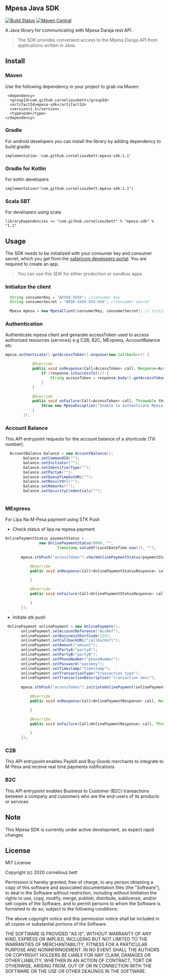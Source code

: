 ## Mpesa Java SDK
[![Build Status](https://travis-ci.com/corneliouzbett/mpesa-java-sdk-v2.svg?branch=master)](https://travis-ci.com/corneliouzbett/mpesa-java-sdk-v2)
[![Maven Central](https://img.shields.io/maven-central/v/com.github.corneliouzbett/mpesa-sdk.svg?label=Maven%20Central)](https://search.maven.org/search?q=g:%22com.github.corneliouzbett%22%20AND%20a:%22mpesa-sdk%22)

A Java library for communicating with Mpesa Daraja rest API. 
 > The SDK provides convenient access to the Mpesa Daraja API from applications written in Java.

## Install
### Maven
Use the following dependency in your project to grab via Maven:
```
 <dependency>
  <groupId>com.github.corneliouzbett</groupId>
  <artifactId>mpesa-sdk</artifactId>
  <version>1.1</version>
  <type>pom</type>
</dependency>
```

### Gradle
For android developers you can install the library by adding dependency to build.gradle
```
implementation 'com.github.corneliouzbett:mpesa-sdk:1.1'
```

### Gradle for Kotlin
For kotlin developers
```
implementation("com.github.corneliouzbett:mpesa-sdk:1.1")
```

### Scala SBT
For developers using scala
```
libraryDependencies += "com.github.corneliouzbett" % "mpesa-sdk" % "1.1"
```

###
 
## Usage
The SDK needs to be initialized with your consumer key and consumer secret, which you get from the [safaricom developers portal](https://developer.safaricom.co.ke). You are required to create an app.

>You can use this SDK for either production or sandbox apps.

### Initialize the client
```java
  String consumerKey = "AXXXX-XXXX"; //consumer key
  String consumerSecret = "WEDX-XXXX-XXX-XXX"; //consumer secret

  Mpesa mpesa = new MpesaClient(consumerKey, consumerSecret); // initializing mpesa client
```

### Authentication
Authenticate mpesa client and genarate accessToken used to access authorized resources (services) e.g C2B, B2C, MExpress, AccountBalance etc
```java
mpesa.authenticate().getAccessToken().enqueue(new Callback<>() {

			@Override
			public void onResponse(Call<AccessToken> call, Response<AccessToken> response) {
				if (response.isSuccessful()) {
					String accessToken = response.body().getAccessToken();
				}
			}

			@Override
			public void onFailure(Call<AccessToken> call, Throwable throwable) {
				throw new MpesaException("Unable to authenticate Mpesa client", throwable);
			}
		});
```

### Account Balance
This API entrypoint requests for the account balance of a shortcode (Till number).
```java
  AccountBalance balance = new AccountBalance();
		balance.setCommandId("");
		balance.setInitiator("");
		balance.setIdentifierType("");
		balance.setPartyA("");
		balance.setQueueTimeOutURL("");
		balance.setResultUrl("");
		balance.setRemarks("");
		balance.setSecurityCredentials("");
  
```

### MExpress
For Lipa Na M-Pesa payment using STK Push
 * Check status of lipa na mpesa payment
 
 ```java
 OnlinePaymentStatus paymentStatus =
				new OnlinePaymentStatus(0000, "",
						Timestamp.valueOf(LocalDateTime.now()), "");
  
		mpesa.stkPush("accessToken").checkOnlinePaymentStatus(paymentStatus).enqueue(new Callback<>() {

			@Override
			public void onResponse(Call<OnlinePaymentStatusResponse> call, Response<OnlinePaymentStatusResponse> response) {

			}

			@Override
			public void onFailure(Call<OnlinePaymentStatusResponse> call, Throwable throwable) {

			}
		});
 ```
 
 * Initiate stk push
 ```java
  OnlinePayment onlinePayment = new OnlinePayment();
		onlinePayment.setAccountReference("AccRef");
		onlinePayment.setBusinessShortCode(123);
		onlinePayment.setCallbackURL("callbackUrl");
		onlinePayment.setAmount("amount");
		onlinePayment.setPartyA("partyA");
		onlinePayment.setPartyB("partyB");
		onlinePayment.setPhoneNumber("phoneNumber");
		onlinePayment.setPassword("passkey");
		onlinePayment.setTimestamp("timestamp");
		onlinePayment.setTransactionType("transaction type");
		onlinePayment.setTransactionDescription("transaction desc");
		
		mpesa.stkPush("accessToken").initiateOnlinePayment(onlinePayment).enqueue(new Callback<OnlinePaymentResponse>() {

			@Override
			public void onResponse(Call<OnlinePaymentResponse> call, Response<OnlinePaymentResponse> response) {

			}

			@Override
			public void onFailure(Call<OnlinePaymentResponse> call, Throwable throwable) {

			}
		});
 ```
 
### C2B
This API entrypoint enables Paybill and Buy Goods merchants to integrate to M-Pesa and receive real time payments notifications

### B2C
This API entrypoint enables Business to Customer (B2C) transactions between a company and customers who are the end-users of its products or services

## Note
This Mpesa SDK is currently under active development, so expect rapid changes

## License
MIT License

Copyright (c) 2020 corneliouz bett

Permission is hereby granted, free of charge, to any person obtaining a copy
of this software and associated documentation files (the "Software"), to deal
in the Software without restriction, including without limitation the rights
to use, copy, modify, merge, publish, distribute, sublicense, and/or sell
copies of the Software, and to permit persons to whom the Software is
furnished to do so, subject to the following conditions:

The above copyright notice and this permission notice shall be included in all
copies or substantial portions of the Software.

THE SOFTWARE IS PROVIDED "AS IS", WITHOUT WARRANTY OF ANY KIND, EXPRESS OR
IMPLIED, INCLUDING BUT NOT LIMITED TO THE WARRANTIES OF MERCHANTABILITY,
FITNESS FOR A PARTICULAR PURPOSE AND NONINFRINGEMENT. IN NO EVENT SHALL THE
AUTHORS OR COPYRIGHT HOLDERS BE LIABLE FOR ANY CLAIM, DAMAGES OR OTHER
LIABILITY, WHETHER IN AN ACTION OF CONTRACT, TORT OR OTHERWISE, ARISING FROM,
OUT OF OR IN CONNECTION WITH THE SOFTWARE OR THE USE OR OTHER DEALINGS IN THE
SOFTWARE.
